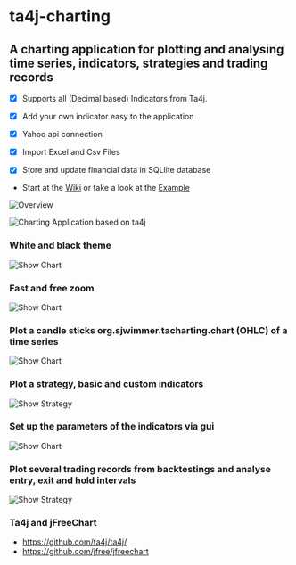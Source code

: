 # ta4j-charting
## A charting application for plotting and analysing time series, indicators, strategies and trading records

-[x] Supports all (Decimal based) Indicators from Ta4j.
-[x] Add your own indicator easy to the application
-[x] Yahoo api connection
-[x] Import Excel and Csv Files
-[x] Store and update financial data in SQLlite database


* Start at the [Wiki](https://github.com/team172011/ta4j-charting/wiki) or take a look at the [Example](https://github.com/team172011/ta4j-charting/blob/master/src/example/Example.java)

![Overview](https://github.com/team172011/ta4j-charting/blob/master/src/main/java/org/sjwimmer/tacharting/data/screenshots/overview.png)

![Charting Application based on ta4j](https://github.com/team172011/ta4j-charting/blob/master/src/main/java/org/sjwimmer/tacharting/data/screenshots/showOtherIndicators.png)

### White and black theme
![Show Chart](https://github.com/team172011/ta4j-charting/blob/master/src/main/java/data/org/sjwimmer/tacharting/data/screenshots/whiteTheme.PNG)

### Fast and free zoom
![Show Chart](https://github.com/team172011/ta4j-charting/blob/master/src/main/java/org/sjwimmer/tacharting/data/screenshots/zoom.png)

### Plot a candle sticks org.sjwimmer.tacharting.chart (OHLC) of a time series
![Show Chart](https://github.com/team172011/ta4j-charting/blob/master/src/main/java/org/sjwimmer/tacharting/data/screenshots/show_graph.png)

### Plot a strategy, basic and custom indicators
![Show Strategy](https://github.com/team172011/ta4j-charting/blob/master/src/main/java/org/sjwimmer/tacharting/data/screenshots/show_strategy.png)

### Set up the parameters of the indicators via gui
![Show Chart](https://github.com/team172011/ta4j-charting/blob/master/src/main/java/org/sjwimmer/tacharting/data/screenshots/IndicatorSettings.PNG)

### Plot several trading records from backtestings and analyse entry, exit and hold intervals
![Show Strategy](https://github.com/team172011/ta4j-charting/blob/master/src/main/java/org/sjwimmer/tacharting/data/screenshots/plotRecord.png)

### Ta4j and jFreeChart
* https://github.com/ta4j/ta4j/
* https://github.com/jfree/jfreechart
